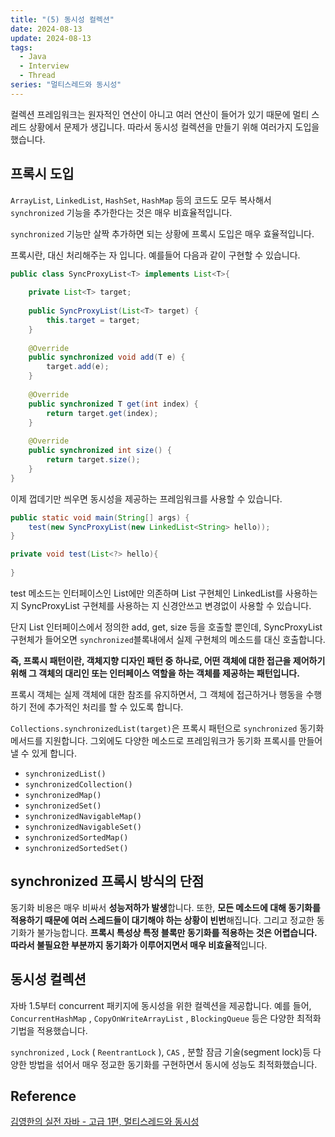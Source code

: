 ```yaml
---
title: "(5) 동시성 컬렉션"
date: 2024-08-13
update: 2024-08-13
tags:
  - Java
  - Interview
  - Thread
series: "멀티스레드와 동시성"
---
```


컬렉션 프레임워크는 원자적인 연산이 아니고 여러 연산이 들어가 있기 때문에 멀티 스레드 상황에서 문제가 생깁니다. 따라서 동시성 컬렉션을 만들기 위해
여러가지 도입을 했습니다.

## 프록시 도입

`ArrayList`, `LinkedList`, `HashSet`, `HashMap` 등의 코드도 모두 복사해서 `synchronized` 기능을 추가한다는 것은 매우 비효율적입니다.

`synchronized` 기능만 살짝 추가하면 되는 상황에 프록시 도입은 매우 효율적입니다.

프록시란, 대신 처리해주는 자 입니다. 예를들어 다음과 같이 구현할 수 있습니다.

```java
public class SyncProxyList<T> implements List<T>{
    
    private List<T> target;
    
    public SyncProxyList(List<T> target) {
        this.target = target;
    }
    
    @Override
    public synchronized void add(T e) {
        target.add(e);
    }
    
    @Override
    public synchronized T get(int index) {
        return target.get(index);
    }
    
    @Override
    public synchronized int size() {
        return target.size();
    }
}
```

이제 껍데기만 씌우면 동시성을 제공하는 프레임워크를 사용할 수 있습니다.

```java
public static void main(String[] args) {
    test(new SyncProxyList(new LinkedList<String> hello));
}

private void test(List<?> hello){
    
}
```

test 메소드는 인터페이스인 List에만 의존하며 List 구현체인 LinkedList를 사용하는 지 SyncProxyList 구현체를 사용하는 지 신경안쓰고 변경없이 사용할 수 있습니다.

단지 List 인터페이스에서 정의한 add, get, size 등을 호출할 뿐인데, SyncProxyList 구현체가 들어오면 `synchronized`블록내에서 실제 구현체의 메소드를 대신 호출합니다.

**즉, 프록시 패턴이란, 객체지향 디자인 패턴 중 하나로, 어떤 객체에 대한 접근을 제어하기 위해 그 객체의 대리인 또는 인터페이스 역할을 하는 객체를 제공하는 패턴입니다.** 

프록시 객체는 실제 객체에 대한 참조를 유지하면서, 그 객체에 접근하거나 행동을 수행하기 전에 추가적인 처리를 할 수 있도록 합니다.

`Collections.synchronizedList(target)`은 프록시 패턴으로 `synchronized` 동기화 메서드를 지원합니다. 그외에도 다양한 메소드로 프레임워크가 동기화 프록시를 만들어 낼 수 있게 합니다.

- `synchronizedList()`
- `synchronizedCollection()` 
- `synchronizedMap()` 
- `synchronizedSet()` 
- `synchronizedNavigableMap()` 
- `synchronizedNavigableSet()` 
- `synchronizedSortedMap()` 
- `synchronizedSortedSet()`

## synchronized 프록시 방식의 단점

동기화 비용은 매우 비싸서 **성능저하가 발생**합니다. 또한, **모든 메소드에 대해 동기화를 적용하기 때문에 여러 스레드들이 대기해야 하는 상황이 빈번**해집니다.
그리고 정교한 동기화가 불가능합니다. **프록시 특성상 특정 블록만 동기화를 적용하는 것은 어렵습니다. 따라서 불필요한 부분까지 동기화가 이루어지면서 매우 비효율적**입니다.

## 동시성 컬렉션

자바 1.5부터 concurrent 패키지에 동시성을 위한 컬렉션을 제공합니다.  예를 들어, `ConcurrentHashMap` , `CopyOnWriteArrayList` , `BlockingQueue` 등은 다양한 최적화 기법을 적용했습니다.

`synchronized` , `Lock` ( `ReentrantLock` ), `CAS` , 분할 잠금 기술(segment lock)등 다양한 방법을 섞어서 매우 정교한 동기화를 구현하면서 동시에 성능도 최적화했습니다.

## Reference

[김영한의 실전 자바 - 고급 1편, 멀티스레드와 동시성](https://inf.run/DqqWF)